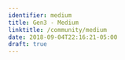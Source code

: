 ```yaml
---
identifier: medium
title: Gen3 - Medium
linktitle: /community/medium
date: 2018-09-04T22:16:21-05:00
draft: true
---
```


